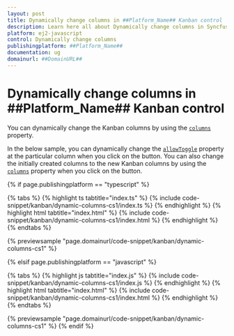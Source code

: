 ```yaml
---
layout: post
title: Dynamically change columns in ##Platform_Name## Kanban control | Syncfusion
description: Learn here all about Dynamically change columns in Syncfusion ##Platform_Name## Kanban control of Syncfusion Essential JS 2 and more.
platform: ej2-javascript
control: Dynamically change columns 
publishingplatform: ##Platform_Name##
documentation: ug
domainurl: ##DomainURL##
---
```


# Dynamically change columns in ##Platform_Name## Kanban control

You can dynamically change the Kanban columns by using the [`columns`](../../api/kanban#columns) property.

In the below sample, you can dynamically change the [`allowToggle`](../../api/kanban/columnsModel/#allowtoggle) property at the particular column when you click on the button. You can also change the initially created columns to the new Kanban columns by using the [`columns`](../../api/kanban#columns) property when you click on the button.

{% if page.publishingplatform == "typescript" %}

 {% tabs %}
{% highlight ts tabtitle="index.ts" %}
{% include code-snippet/kanban/dynamic-columns-cs1/index.ts %}
{% endhighlight %}
{% highlight html tabtitle="index.html" %}
{% include code-snippet/kanban/dynamic-columns-cs1/index.html %}
{% endhighlight %}
{% endtabs %}
        
{% previewsample "page.domainurl/code-snippet/kanban/dynamic-columns-cs1" %}

{% elsif page.publishingplatform == "javascript" %}

{% tabs %}
{% highlight js tabtitle="index.js" %}
{% include code-snippet/kanban/dynamic-columns-cs1/index.js %}
{% endhighlight %}
{% highlight html tabtitle="index.html" %}
{% include code-snippet/kanban/dynamic-columns-cs1/index.html %}
{% endhighlight %}
{% endtabs %}

{% previewsample "page.domainurl/code-snippet/kanban/dynamic-columns-cs1" %}
{% endif %}